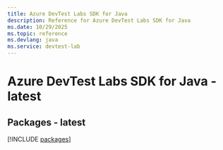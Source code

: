 ```yaml
---
title: Azure DevTest Labs SDK for Java
description: Reference for Azure DevTest Labs SDK for Java
ms.date: 10/29/2025
ms.topic: reference
ms.devlang: java
ms.service: devtest-lab
---
```

# Azure DevTest Labs SDK for Java - latest
## Packages - latest
[!INCLUDE [packages](devtest-labs-index.md)]